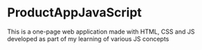 # ProductAppJavaScript
This is a one-page web application made with HTML, CSS and JS developed as part of my learning of various JS concepts
